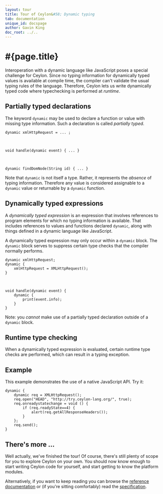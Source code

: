 ```yaml
---
layout: tour
title: Tour of Ceylon&#58; Dynamic typing
tab: documentation
unique_id: docspage
author: Gavin King
doc_root: ../..
---
```


# #{page.title}

Interoperation with a dynamic language like JavaScript poses a special
challenge for Ceylon. Since no typing information for dynamically typed 
values is available at compile time, the compiler can't validate the
usual typing rules of the language. Therefore, Ceylon lets us write
dynamically typed code where typechecking is performed at _runtime_.

## Partially typed declarations

The keyword `dynamic` may be used to declare a function or value with
missing type information. Such a declaration is called _partially typed_.

<!-- try: -->
    dynamic xmlHttpRequest = ... ;

<br/>

<!-- try: -->
    void handle(dynamic event) { ... }

<br/>

<!-- try: -->
    dynamic findDomNode(String id) { ... }

Note that `dynamic` is not itself a type. Rather, it represents the
_absence_ of typing information. Therefore any value is considered
assignable to a `dynamic` value or returnable by a `dynamic` function.

## Dynamically typed expressions

A _dynamically typed expression_ is an expression that involves 
references to program elements for which no typing information is
available. That includes references to values and functions
declared `dynamic`, along with things defined in a dynamic language
like JavaScript.

A dynamically typed expression may only occur within a `dynamic`
block. The `dynamic` block serves to suppress certain type checks
that the compiler normally performs.

<!-- try: -->
    dynamic xmlHttpRequest;
    dynamic {
        xmlHttpRequest = XMLHttpRequest();
    }

<br/>

<!-- try: -->
    void handle(dynamic event) {
        dynamic {
            print(event.info);
        }
    }

Note: you _cannot_ make use of a partially typed declaration
outside of a `dynamic` block.

## Runtime type checking

When a dynamically typed expression is evaluated, certain
runtime type checks are performed, which can result in a 
typing exception.

## Example

This example demonstrates the use of a native JavaScript API. Try it:

    dynamic { 
        dynamic req = XMLHttpRequest();
        req.open("HEAD", "http://try.ceylon-lang.org/", true);
        req.onreadystatechange = void () {
            if (req.readyState==4) {
                alert(req.getAllResponseHeaders());
            }
        };
        req.send();
    }

## There's more ...

Well actually, we've finished the tour! Of course, there's still plenty of 
scope for you to explore Ceylon on your own. You should now know enough to 
start writing Ceylon code for yourself, and start getting to know the 
platform modules.

Alternatively, if you want to keep reading you can browse the 
[reference documentation](#{page.doc_root}/reference) or (if you're sitting 
comfortably) read the [specification](#{site.urls.spec_current}).
